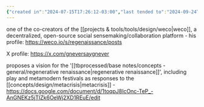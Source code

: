 ```yaml
---
{"created in":"2024-07-15T17:26:12-03:00","last tended to":"2024-09-24T15:57:25-03:00","tags":["metamodernism","person","gameb","architect","holochain","lab","regen","🌱"],"dg-publish":true,"notestage":["🌱"],"permalink":"/people/references/architect-design/gnoman/","dgPassFrontmatter":true,"created":"2024-07-15T17:26:12.811-03:00","updated":"2024-09-24T16:25:38.053-03:00"}
---
```


one of the co-creators of the [[projects & tools/tools/design/weco\|weco]], a decentralized, open-source social sensemaking/collaboration platform - his profile: https://weco.io/s/regenaissance/posts

X profile: https://x.com/gneversaygnever

proposes a vision for the '[[tbprocessed/base notes/concepts - general/regenerative renaissance\|regenerative renaissance]]', including play and metamodern festivals as responses to the [[concepts/design/metacrisis\|metacrisis]] - https://docs.google.com/document/d/1toqpJ8IcOnc-TeP_-AnGNEKz5jTIZk6OeWj2XD1REuE/edit

